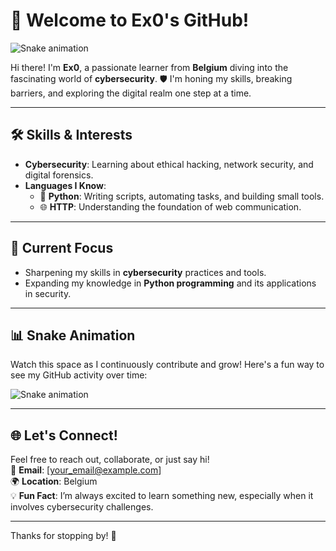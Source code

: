 # 👋 Welcome to Ex0's GitHub! 

![Snake animation](https://github.com/Eex00/snake/raw/output/snake.svg)



Hi there! I'm **Ex0**, a passionate learner from **Belgium** diving into the fascinating world of **cybersecurity**. 🛡️ I'm honing my skills, breaking barriers, and exploring the digital realm one step at a time.

---

## 🛠️ Skills & Interests

- **Cybersecurity**: Learning about ethical hacking, network security, and digital forensics.
- **Languages I Know**:
  - 🐍 **Python**: Writing scripts, automating tasks, and building small tools.
  - 🌐 **HTTP**: Understanding the foundation of web communication.

---

## 🌟 Current Focus

- Sharpening my skills in **cybersecurity** practices and tools.
- Expanding my knowledge in **Python programming** and its applications in security.

---

## 📊 Snake Animation

Watch this space as I continuously contribute and grow! Here's a fun way to see my GitHub activity over time:

![Snake animation](https://github.com/ex0/<YOUR_REPOSITORY_NAME>/raw/output/snake.svg)

---

## 🌐 Let's Connect!

Feel free to reach out, collaborate, or just say hi!  
📧 **Email**: [your_email@example.com]  
🌍 **Location**: Belgium  
💡 **Fun Fact**: I’m always excited to learn something new, especially when it involves cybersecurity challenges.

---

Thanks for stopping by! 🌟
